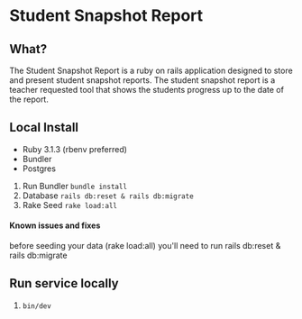 # Student Snapshot Report

## What? 

The Student Snapshot Report is a ruby on rails application designed to store and present student snapshot reports.
The student snapshot report is a teacher requested tool that shows the students progress up to the date of the report.

## Local Install

* Ruby 3.1.3 (rbenv preferred)
* Bundler
* Postgres

1. Run Bundler `bundle install`
2. Database `rails db:reset & rails db:migrate`
3. Rake Seed `rake load:all`

#### Known issues and fixes

before seeding your data (rake load:all) you'll need to run rails db:reset & rails db:migrate


## Run service locally 
1. ```bin/dev```

